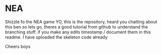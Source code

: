# NEA
Shizzle fo the NEA game 
YO, this is the repository, heard you chatting about this ben so lets go, 
theres a good tutorial from github to understand the branching stuff. if you make any edits timestamp / document them
in this readme. I have uploaded the skeleton code already 

Cheers boys 
